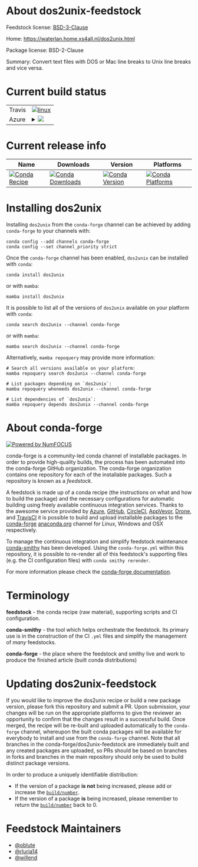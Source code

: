 About dos2unix-feedstock
========================

Feedstock license: [BSD-3-Clause](https://github.com/conda-forge/dos2unix-feedstock/blob/main/LICENSE.txt)

Home: https://waterlan.home.xs4all.nl/dos2unix.html

Package license: BSD-2-Clause

Summary: Convert text files with DOS or Mac line breaks to Unix line breaks and vice versa.

Current build status
====================


<table><tr>
    <td>Travis</td>
    <td>
      <a href="https://app.travis-ci.com/conda-forge/dos2unix-feedstock">
        <img alt="linux" src="https://img.shields.io/travis/com/conda-forge/dos2unix-feedstock/main.svg?label=Linux">
      </a>
    </td>
  </tr>
    
  <tr>
    <td>Azure</td>
    <td>
      <details>
        <summary>
          <a href="https://dev.azure.com/conda-forge/feedstock-builds/_build/latest?definitionId=7353&branchName=main">
            <img src="https://dev.azure.com/conda-forge/feedstock-builds/_apis/build/status/dos2unix-feedstock?branchName=main">
          </a>
        </summary>
        <table>
          <thead><tr><th>Variant</th><th>Status</th></tr></thead>
          <tbody><tr>
              <td>linux_64</td>
              <td>
                <a href="https://dev.azure.com/conda-forge/feedstock-builds/_build/latest?definitionId=7353&branchName=main">
                  <img src="https://dev.azure.com/conda-forge/feedstock-builds/_apis/build/status/dos2unix-feedstock?branchName=main&jobName=linux&configuration=linux%20linux_64_" alt="variant">
                </a>
              </td>
            </tr><tr>
              <td>linux_aarch64</td>
              <td>
                <a href="https://dev.azure.com/conda-forge/feedstock-builds/_build/latest?definitionId=7353&branchName=main">
                  <img src="https://dev.azure.com/conda-forge/feedstock-builds/_apis/build/status/dos2unix-feedstock?branchName=main&jobName=linux&configuration=linux%20linux_aarch64_" alt="variant">
                </a>
              </td>
            </tr><tr>
              <td>linux_ppc64le</td>
              <td>
                <a href="https://dev.azure.com/conda-forge/feedstock-builds/_build/latest?definitionId=7353&branchName=main">
                  <img src="https://dev.azure.com/conda-forge/feedstock-builds/_apis/build/status/dos2unix-feedstock?branchName=main&jobName=linux&configuration=linux%20linux_ppc64le_" alt="variant">
                </a>
              </td>
            </tr><tr>
              <td>osx_64</td>
              <td>
                <a href="https://dev.azure.com/conda-forge/feedstock-builds/_build/latest?definitionId=7353&branchName=main">
                  <img src="https://dev.azure.com/conda-forge/feedstock-builds/_apis/build/status/dos2unix-feedstock?branchName=main&jobName=osx&configuration=osx%20osx_64_" alt="variant">
                </a>
              </td>
            </tr>
          </tbody>
        </table>
      </details>
    </td>
  </tr>
</table>

Current release info
====================

| Name | Downloads | Version | Platforms |
| --- | --- | --- | --- |
| [![Conda Recipe](https://img.shields.io/badge/recipe-dos2unix-green.svg)](https://anaconda.org/conda-forge/dos2unix) | [![Conda Downloads](https://img.shields.io/conda/dn/conda-forge/dos2unix.svg)](https://anaconda.org/conda-forge/dos2unix) | [![Conda Version](https://img.shields.io/conda/vn/conda-forge/dos2unix.svg)](https://anaconda.org/conda-forge/dos2unix) | [![Conda Platforms](https://img.shields.io/conda/pn/conda-forge/dos2unix.svg)](https://anaconda.org/conda-forge/dos2unix) |

Installing dos2unix
===================

Installing `dos2unix` from the `conda-forge` channel can be achieved by adding `conda-forge` to your channels with:

```
conda config --add channels conda-forge
conda config --set channel_priority strict
```

Once the `conda-forge` channel has been enabled, `dos2unix` can be installed with `conda`:

```
conda install dos2unix
```

or with `mamba`:

```
mamba install dos2unix
```

It is possible to list all of the versions of `dos2unix` available on your platform with `conda`:

```
conda search dos2unix --channel conda-forge
```

or with `mamba`:

```
mamba search dos2unix --channel conda-forge
```

Alternatively, `mamba repoquery` may provide more information:

```
# Search all versions available on your platform:
mamba repoquery search dos2unix --channel conda-forge

# List packages depending on `dos2unix`:
mamba repoquery whoneeds dos2unix --channel conda-forge

# List dependencies of `dos2unix`:
mamba repoquery depends dos2unix --channel conda-forge
```


About conda-forge
=================

[![Powered by
NumFOCUS](https://img.shields.io/badge/powered%20by-NumFOCUS-orange.svg?style=flat&colorA=E1523D&colorB=007D8A)](https://numfocus.org)

conda-forge is a community-led conda channel of installable packages.
In order to provide high-quality builds, the process has been automated into the
conda-forge GitHub organization. The conda-forge organization contains one repository
for each of the installable packages. Such a repository is known as a *feedstock*.

A feedstock is made up of a conda recipe (the instructions on what and how to build
the package) and the necessary configurations for automatic building using freely
available continuous integration services. Thanks to the awesome service provided by
[Azure](https://azure.microsoft.com/en-us/services/devops/), [GitHub](https://github.com/),
[CircleCI](https://circleci.com/), [AppVeyor](https://www.appveyor.com/),
[Drone](https://cloud.drone.io/welcome), and [TravisCI](https://travis-ci.com/)
it is possible to build and upload installable packages to the
[conda-forge](https://anaconda.org/conda-forge) [anaconda.org](https://anaconda.org/)
channel for Linux, Windows and OSX respectively.

To manage the continuous integration and simplify feedstock maintenance
[conda-smithy](https://github.com/conda-forge/conda-smithy) has been developed.
Using the ``conda-forge.yml`` within this repository, it is possible to re-render all of
this feedstock's supporting files (e.g. the CI configuration files) with ``conda smithy rerender``.

For more information please check the [conda-forge documentation](https://conda-forge.org/docs/).

Terminology
===========

**feedstock** - the conda recipe (raw material), supporting scripts and CI configuration.

**conda-smithy** - the tool which helps orchestrate the feedstock.
                   Its primary use is in the construction of the CI ``.yml`` files
                   and simplify the management of *many* feedstocks.

**conda-forge** - the place where the feedstock and smithy live and work to
                  produce the finished article (built conda distributions)


Updating dos2unix-feedstock
===========================

If you would like to improve the dos2unix recipe or build a new
package version, please fork this repository and submit a PR. Upon submission,
your changes will be run on the appropriate platforms to give the reviewer an
opportunity to confirm that the changes result in a successful build. Once
merged, the recipe will be re-built and uploaded automatically to the
`conda-forge` channel, whereupon the built conda packages will be available for
everybody to install and use from the `conda-forge` channel.
Note that all branches in the conda-forge/dos2unix-feedstock are
immediately built and any created packages are uploaded, so PRs should be based
on branches in forks and branches in the main repository should only be used to
build distinct package versions.

In order to produce a uniquely identifiable distribution:
 * If the version of a package **is not** being increased, please add or increase
   the [``build/number``](https://docs.conda.io/projects/conda-build/en/latest/resources/define-metadata.html#build-number-and-string).
 * If the version of a package **is** being increased, please remember to return
   the [``build/number``](https://docs.conda.io/projects/conda-build/en/latest/resources/define-metadata.html#build-number-and-string)
   back to 0.

Feedstock Maintainers
=====================

* [@oblute](https://github.com/oblute/)
* [@rluria14](https://github.com/rluria14/)
* [@willend](https://github.com/willend/)

